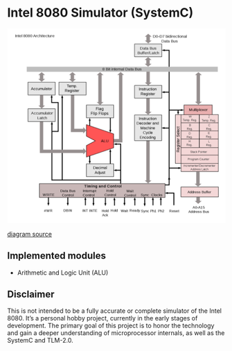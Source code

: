 # Intel 8080 Simulator (SystemC)

<img src="assets/Intel_8080_arch.png" width=720px>

[diagram source](https://en.wikipedia.org/wiki/Intel_8080)

## Implemented modules

* Arithmetic and Logic Unit (ALU)

## Disclaimer

This is not intended to be a fully accurate or complete simulator of the Intel 8080.
It’s a personal hobby project, currently in the early stages of development.
The primary goal of this project is to honor the technology and gain a deeper understanding of microprocessor internals, as well as the SystemC and TLM-2.0.
